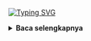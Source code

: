 [![Typing SVG](https://readme-typing-svg.herokuapp.com?font=Neuton&size=15&color=30FF40&background=000000&center=true&vCenter=true&width=360&height=60&lines=Minimal+kasih+bintang+jan+cuma+bisanya+pake+doang)](https://git.io/typing-svg)

<details>
  <summary><b>Baca selengkapnya </b></summary>

AUTO SHARE FACEBOOK
--------|
```python
pkg update && pkg upgrade
pkg install python
pkg install git
git clone https://github.com/Xenz404/share
cd share
python Run.py
```
- Kalo mo ganti link ketik <b>rm link.txt </b> trus jalanin ulang
